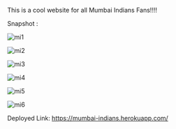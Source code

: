 This is a cool website for all Mumbai Indians Fans!!!!

Snapshot :

![mi1](https://user-images.githubusercontent.com/71918974/139387813-fab0c456-21f3-490f-9f04-1022df72360b.png)

![mi2](https://user-images.githubusercontent.com/71918974/139387849-2098dbe6-009c-4a61-8fa3-30cf34134b5c.png)

![mi3](https://user-images.githubusercontent.com/71918974/139387864-4f50e369-722a-45bc-80c2-6ff0bfb5bb7b.png)

![mi4](https://user-images.githubusercontent.com/71918974/139387883-2e2e9e7f-566f-4473-9274-1f6dbfd32a80.png)

![mi5](https://user-images.githubusercontent.com/71918974/139387895-44e61bc0-d47a-4e0b-99a0-bd923033915a.png)

![mi6](https://user-images.githubusercontent.com/71918974/139387929-60182edb-c260-477c-ab07-4bafa59da909.png)

Deployed Link: https://mumbai-indians.herokuapp.com/
